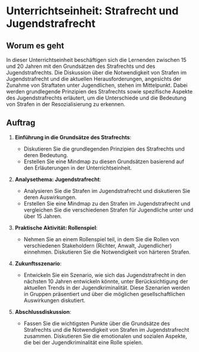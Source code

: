 # Unterrichtseinheit: Strafrecht und Jugendstrafrecht

## Worum es geht
In dieser Unterrichtseinheit beschäftigen sich die Lernenden zwischen 15 und 20 Jahren mit den Grundsätzen des Strafrechts und des Jugendstrafrechts. Die Diskussion über die Notwendigkeit von Strafen im Jugendstrafrecht und die aktuellen Herausforderungen, angesichts der Zunahme von Straftaten unter Jugendlichen, stehen im Mittelpunkt. Dabei werden grundlegende Prinzipien des Strafrechts sowie spezifische Aspekte des Jugendstrafrechts erläutert, um die Unterschiede und die Bedeutung von Strafen in der Resozialisierung zu erkennen.

## Auftrag
1. **Einführung in die Grundsätze des Strafrechts**:
   - Diskutieren Sie die grundlegenden Prinzipien des Strafrechts und deren Bedeutung.
   - Erstellen Sie eine Mindmap zu diesen Grundsätzen basierend auf den Erläuterungen in der Unterrichtseinheit.

2. **Analysethema: Jugendstrafrecht**:
   - Analysieren Sie die Strafen im Jugendstrafrecht und diskutieren Sie deren Auswirkungen.
   - Erstellen Sie eine Mindmap zu den Strafen im Jugendstrafrecht und vergleichen Sie die verschiedenen Strafen für Jugendliche unter und über 15 Jahren.

3. **Praktische Aktivität: Rollenspiel**:
   - Nehmen Sie an einem Rollenspiel teil, in dem Sie die Rollen von verschiedenen Stakeholdern (Richter, Anwalt, Jugendlicher) einnehmen. Diskutieren Sie die Notwendigkeit von härteren Strafen.

4. **Zukunftsszenario**:
   - Entwickeln Sie ein Szenario, wie sich das Jugendstrafrecht in den nächsten 10 Jahren entwickeln könnte, unter Berücksichtigung der aktuellen Trends in der Jugendkriminalität. Diese Szenarien werden in Gruppen präsentiert und über die möglichen gesellschaftlichen Auswirkungen diskutiert.

5. **Abschlussdiskussion**:
   - Fassen Sie die wichtigsten Punkte über die Grundsätze des Strafrechts und die Notwendigkeit von Strafen im Jugendstrafrecht zusammen. Diskutieren Sie die emotionalen und sozialen Aspekte, die bei der Jugendkriminalität eine Rolle spielen.